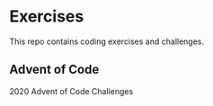 # Exercises
This repo contains coding exercises and challenges. 

## Advent of Code
2020 Advent of Code Challenges
